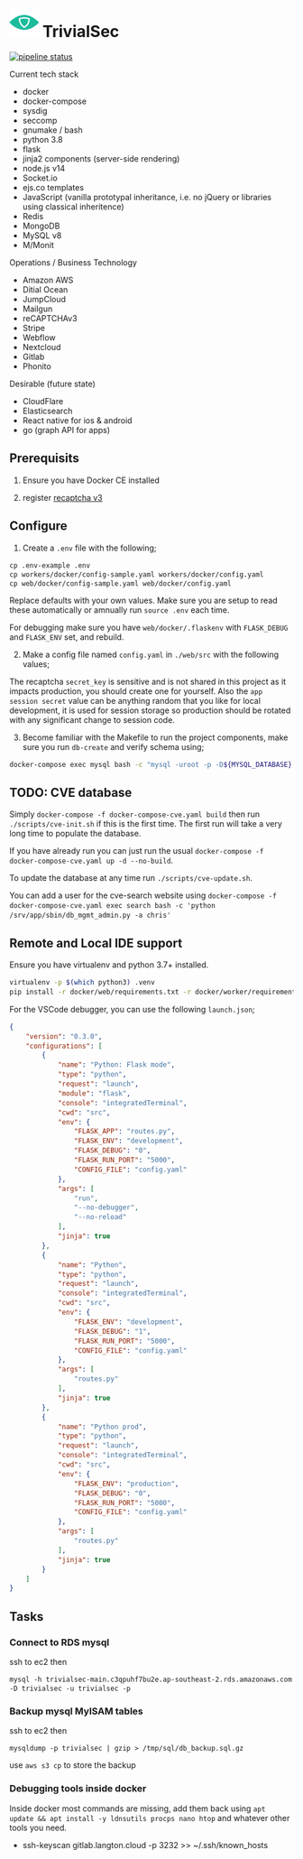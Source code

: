 # <img src="/assets/icon-512x512.png"  width="52" height="52"> TrivialSec

[![pipeline status](http://gitlab.langton.cloud/chris/trivialsec/badges/master/pipeline.svg)](http://gitlab.langton.cloud/chris/trivialsec/commits/master)

Current tech stack

- docker
- docker-compose
- sysdig
- seccomp
- gnumake / bash
- python 3.8
- flask
- jinja2 components (server-side rendering)
- node.js v14
- Socket.io
- ejs.co templates
- JavaScript (vanilla prototypal inheritance, i.e. no jQuery or libraries using classical inheritence)
- Redis
- MongoDB
- MySQL v8
- M/Monit

Operations / Business Technology

- Amazon AWS
- Ditial Ocean
- JumpCloud
- Mailgun
- reCAPTCHAv3
- Stripe
- Webflow
- Nextcloud
- Gitlab
- Phonito

Desirable (future state)

- CloudFlare
- Elasticsearch
- React native for ios & android
- go (graph API for apps)

## Prerequisits

1. Ensure you have Docker CE installed

2. register [recaptcha v3](https://www.google.com/recaptcha/admin/create)

## Configure

1. Create a `.env` file with the following;

```
cp .env-example .env
cp workers/docker/config-sample.yaml workers/docker/config.yaml
cp web/docker/config-sample.yaml web/docker/config.yaml
```

Replace defaults with your own values. Make sure you are setup to read these automatically or amnually run `source .env` each time.

For debugging make sure you have `web/docker/.flaskenv` with `FLASK_DEBUG` and `FLASK_ENV` set, and rebuild.

2. Make a config file named `config.yaml` in `./web/src` with the following values;

The recaptcha `secret_key` is sensitive and is not shared in this project as it impacts production, you should create one for yourself. Also the `app session secret` value can be anything random that you like for local development, it is used for session storage so production should be rotated with any significant change to session code.

3. Become familiar with the Makefile to run the project components, make sure you run `db-create` and verify schema using;

```bash
docker-compose exec mysql bash -c "mysql -uroot -p -D${MYSQL_DATABASE} -e 'SHOW TABLES;'"
```

## TODO: CVE database

Simply `docker-compose -f docker-compose-cve.yaml build` then run `./scripts/cve-init.sh` if this is the first time. The first run will take a very long time to populate the database.

If you have already run you can just run the usual `docker-compose -f docker-compose-cve.yaml up -d --no-build`.

To update the database at any time run `./scripts/cve-update.sh`.

You can add a user for the cve-search website using `docker-compose -f docker-compose-cve.yaml exec search bash -c 'python /srv/app/sbin/db_mgmt_admin.py -a chris'`

## Remote and Local IDE support

Ensure you have virtualenv and python 3.7+ installed.

```bash
virtualenv -p $(which python3) .venv
pip install -r docker/web/requirements.txt -r docker/worker/requirements.txt -r dev-requirements.txt
```

For the VSCode debugger, you can use the following `launch.json`;

```json
{
    "version": "0.3.0",
    "configurations": [
        {
            "name": "Python: Flask mode",
            "type": "python",
            "request": "launch",
            "module": "flask",
            "console": "integratedTerminal",
            "cwd": "src",
            "env": {
                "FLASK_APP": "routes.py",
                "FLASK_ENV": "development",
                "FLASK_DEBUG": "0",
                "FLASK_RUN_PORT": "5000",
                "CONFIG_FILE": "config.yaml"
            },
            "args": [
                "run",
                "--no-debugger",
                "--no-reload"
            ],
            "jinja": true
        },
        {
            "name": "Python",
            "type": "python",
            "request": "launch",
            "console": "integratedTerminal",
            "cwd": "src",
            "env": {
                "FLASK_ENV": "development",
                "FLASK_DEBUG": "1",
                "FLASK_RUN_PORT": "5000",
                "CONFIG_FILE": "config.yaml"
            },
            "args": [
                "routes.py"
            ],
            "jinja": true
        },
        {
            "name": "Python prod",
            "type": "python",
            "request": "launch",
            "console": "integratedTerminal",
            "cwd": "src",
            "env": {
                "FLASK_ENV": "production",
                "FLASK_DEBUG": "0",
                "FLASK_RUN_PORT": "5000",
                "CONFIG_FILE": "config.yaml"
            },
            "args": [
                "routes.py"
            ],
            "jinja": true
        }
    ]
}
```

## Tasks

### Connect to RDS mysql

ssh to ec2 then

```
mysql -h trivialsec-main.c3qpuhf7bu2e.ap-southeast-2.rds.amazonaws.com -D trivialsec -u trivialsec -p
```

### Backup mysql MyISAM tables

ssh to ec2 then

```
mysqldump -p trivialsec | gzip > /tmp/sql/db_backup.sql.gz
```

use `aws s3 cp` to store the backup

### Debugging tools inside docker

Inside docker most commands are missing, add them back using `apt update && apt install -y ldnsutils procps nano htop` and whatever other tools you need.

  - ssh-keyscan gitlab.langton.cloud -p 3232 >> ~/.ssh/known_hosts
